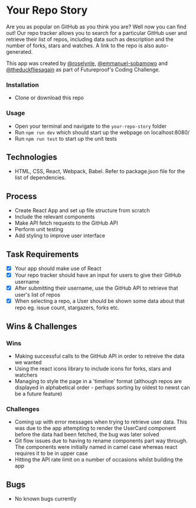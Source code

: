 # Your Repo Story

Are you as popular on GitHub as you think you are? Well now you can find out! Our repo tracker allows you to search for a particular GitHub user and retrieve their list of repos, including data such as description and the number of forks, stars and watches. A link to the repo is also auto-generated.

This app was created by [@roselynle](https://github.com/roselynle), [@emmanuel-sobamowo](https://github.com/emmanuel-sobamowo) and [@theduckfliesagain](https://github.com/theduckfliesagain) as part of Futureproof's Coding Challenge.

### Installation

-   Clone or download this repo 

### Usage

-   Open your terminal and navigate to the `your-repo-story` folder
-   Run `npm run dev` which should start up the webpage on localhost:8080/
-   Run `npm run test` to start up the unit tests

## Technologies

-   HTML, CSS, React, Webpack, Babel. Refer to package.json file for the list of dependencies.

## Process

-   Create React App and set up file structure from scratch
-   Include the relevant components
-   Make API fetch requests to the GitHub API
-   Perform unit testing
-   Add styling to improve user interface

## Task Requirements

-   [x] Your app should make use of React
-   [x] Your repo tracker should have an input for users to give their GitHub username
-   [x] After submitting their username, use the GitHub API to retrieve that user's list of repos
-   [x] When selecting a repo, a User should be shown some data about that repo eg. issue count, stargazers, forks etc.

## Wins & Challenges

### Wins

-   Making successful calls to the GitHub API in order to retreive the data we wanted
-   Using the react icons library to include icons for forks, stars and watchers
-   Managing to style the page in a 'timeline' format (although repos are displayed in alphabetical order - perhaps sorting by oldest to newst can be a future feature)

### Challenges

-   Coming up with error messages when trying to retrieve user data. This was due to the app attempting to render the UserCard component before the data had been fetched, the bug was later solved
-   Git flow issues due to having to rename components part way through. The components were initially named in camel case whereas react requires it to be in upper case
-   Hitting the API rate limit on a number of occasions whilst building the app

## Bugs

-   No known bugs currently